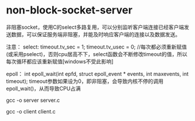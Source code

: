 # non-block-socket-server
非阻塞socket，使用C的select多路复用，可以分别监听客户端连接已经客户端发送数据，可以保证服务端非阻塞，并能及时响应客户端的连接以及数据发送。

注意：
select:
timeout.tv_sec = 1;
timeout.tv_usec = 0;            //每次都必须重新赋值(或采用pselect)，否则cpu居高不下，select函数会不断修改timeout的值，所以每次循环都应该重新赋值[windows不受此影响]

epoll：
int epoll_wait(int epfd, struct epoll_event * events, int maxevents, int timeout);
timeout参数如果设为0，即非阻塞，会导致内核不停的调用epoll_wait()，从而导致CPU占满

gcc -o server server.c


gcc -o client client.c
